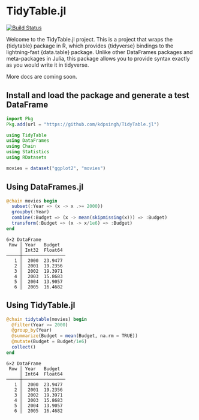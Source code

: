 # TidyTable.jl

[![Build Status](https://github.com/kdpsingh/TidyTable.jl/actions/workflows/CI.yml/badge.svg?branch=main)](https://github.com/kdpsingh/TidyTable.jl/actions/workflows/CI.yml?query=branch%3Amain)

Welcome to the TidyTable.jl project. This is a project that wraps the {tidytable} package in R, which provides {tidyverse} bindings to the lightning-fast {data.table} package. Unlike other DataFrames packages and meta-packages in Julia, this package allows you to provide syntax exactly as you would write it in tidyverse.

More docs are coming soon.

## Install and load the package and generate a test DataFrame

```julia
import Pkg
Pkg.add(url = "https://github.com/kdpsingh/TidyTable.jl")

using TidyTable
using DataFrames
using Chain
using Statistics
using RDatasets

movies = dataset("ggplot2", "movies")
```
## Using DataFrames.jl

```julia
@chain movies begin
  subset(:Year => (x -> x .>= 2000))
  groupby(:Year)
  combine(:Budget => (x -> mean(skipmissing(x))) => :Budget)
  transform(:Budget => (x -> x/1e6) => :Budget)
end
```

```
6×2 DataFrame
 Row │ Year   Budget  
     │ Int32  Float64 
─────┼────────────────
   1 │  2000  23.9477
   2 │  2001  19.2356
   3 │  2002  19.3971
   4 │  2003  15.8683
   5 │  2004  13.9057
   6 │  2005  16.4682
```

## Using TidyTable.jl

```julia
@chain tidytable(movies) begin
  @filter(Year >= 2000)
  @group_by(Year)
  @summarize(Budget = mean(Budget, na.rm = TRUE))
  @mutate(Budget = Budget/1e6)
  collect()
end
```

```
6×2 DataFrame
 Row │ Year   Budget  
     │ Int64  Float64 
─────┼────────────────
   1 │  2000  23.9477
   2 │  2001  19.2356
   3 │  2002  19.3971
   4 │  2003  15.8683
   5 │  2004  13.9057
   6 │  2005  16.4682
```